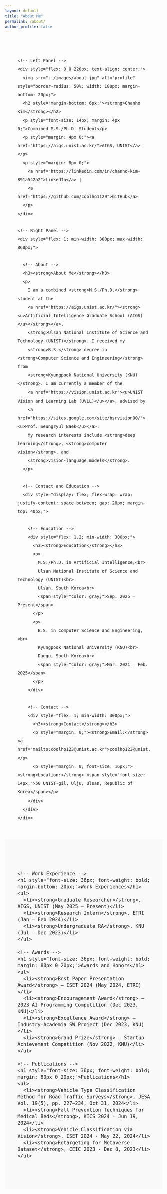 ```yaml
---
layout: default
title: "About Me"
permalink: /about/
author_profile: false
---
```


<!-- Main Wrapper -->
<div style="max-width: 1080px; margin: 0 auto; padding: 40px; line-height: 1.7; font-size: 16px; font-family: sans-serif;">

  <!-- Top Flex Layout -->
  <div style="display: flex; flex-wrap: wrap; gap: 40px; align-items: flex-start;">

    <!-- Left Panel -->
    <div style="flex: 0 0 220px; text-align: center;">
      <img src="../images/about.jpg" alt="profile" style="border-radius: 50%; width: 180px; margin-bottom: 20px;">
      <h2 style="margin-bottom: 6px;"><strong>Chanho Kim</strong></h2>
      <p style="font-size: 14px; margin: 4px 0;">Combined M.S./Ph.D. Student</p>
      <p style="margin: 4px 0;"><a href="https://aigs.unist.ac.kr/">AIGS, UNIST</a></p>
      <p style="margin: 8px 0;">
        <a href="https://linkedin.com/in/chanho-kim-891a542a2">LinkedIn</a> |
        <a href="https://github.com/coolho1129">GitHub</a>
      </p>
    </div>

    <!-- Right Panel -->
    <div style="flex: 1; min-width: 300px; max-width: 860px;">

      <!-- About -->
      <h3><strong>About Me</strong></h3>
      <p>
        I am a combined <strong>M.S./Ph.D.</strong> student at the 
        <a href="https://aigs.unist.ac.kr/"><strong><u>Artificial Intelligence Graduate School (AIGS)</u></strong></a>, 
        <strong>Ulsan National Institute of Science and Technology (UNIST)</strong>. I received my 
        <strong>B.S.</strong> degree in <strong>Computer Science and Engineering</strong> from 
        <strong>Kyungpook National University (KNU)</strong>. I am currently a member of the 
        <a href="https://vision.unist.ac.kr"><u>UNIST Vision and Learning Lab (UVLL)</u></a>, advised by 
        <a href="https://sites.google.com/site/bsrvision00/"><u>Prof. Seungryul Baek</u></a>. 
        My research interests include <strong>deep learning</strong>, <strong>computer vision</strong>, and 
        <strong>vision-language models</strong>.
      </p>

      <!-- Contact and Education -->
      <div style="display: flex; flex-wrap: wrap; justify-content: space-between; gap: 20px; margin-top: 40px;">

        <!-- Education -->
        <div style="flex: 1.2; min-width: 300px;">
          <h3><strong>Education</strong></h3>
          <p>
            M.S./Ph.D. in Artificial Intelligence,<br>
            Ulsan National Institute of Science and Technology (UNIST)<br>
            Ulsan, South Korea<br>
            <span style="color: gray;">Sep. 2025 – Present</span>
          </p>
          <p>
            B.S. in Computer Science and Engineering,<br>
            Kyungpook National University (KNU)<br>
            Daegu, South Korea<br>
            <span style="color: gray;">Mar. 2021 – Feb. 2025</span>
          </p>
        </div>

        <!-- Contact -->
        <div style="flex: 1; min-width: 300px;">
          <h3><strong>Contact</strong></h3>
          <p style="margin: 0;"><strong>Email:</strong> <a href="mailto:coolho123@unist.ac.kr">coolho123@unist.ac.kr</a></p>
          <p style="margin: 0; font-size: 16px;"><strong>Location:</strong> <span style="font-size: 14px;">50 UNIST-gil, Ulju, Ulsan, Republic of Korea</span></p>
        </div>
      </div>
    </div>
  </div>
</div>

<!-- Section Wrapper -->
<div style="background: #f9f9f9; padding: 80px 0; font-size: 18px;">
  <div style="max-width: 1080px; margin: 0 auto; padding: 0 40px;">

    <!-- Work Experience -->
    <h1 style="font-size: 36px; font-weight: bold; margin-bottom: 20px;">Work Experiences</h1>
    <ul>
      <li><strong>Graduate Researcher</strong>, AIGS, UNIST (May 2025 – Present)</li>
      <li><strong>Research Intern</strong>, ETRI (Jan – Feb 2024)</li>
      <li><strong>Undergraduate RA</strong>, KNU (Jul – Dec 2023)</li>
    </ul>

    <!-- Awards -->
    <h1 style="font-size: 36px; font-weight: bold; margin: 80px 0 20px;">Awards and Honors</h1>
    <ul>
      <li><strong>Best Paper Presentation Award</strong> – ISET 2024 (May 2024, ETRI)</li>
      <li><strong>Encouragement Award</strong> – 2023 AI Programming Competition (Dec 2023, KNU)</li>
      <li><strong>Excellence Award</strong> – Industry-Academia SW Project (Dec 2023, KNU)</li>
      <li><strong>Grand Prize</strong> – Startup Achievement Competition (Nov 2022, KNU)</li>
    </ul>

    <!-- Publications -->
    <h1 style="font-size: 36px; font-weight: bold; margin: 80px 0 20px;">Publications</h1>
    <ul>
      <li><strong>Vehicle Type Classification Method for Road Traffic Surveys</strong>, JESA Vol. 19(5), pp. 227–234, Oct 31, 2024</li>
      <li><strong>Fall Prevention Techniques for Medical Beds</strong>, KICS 2024 · Jun 19, 2024</li>
      <li><strong>Vehicle Classification via Vision</strong>, ISET 2024 · May 22, 2024</li>
      <li><strong>Retargeting for Metaverse Dataset</strong>, CEIC 2023 · Dec 8, 2023</li>
    </ul>

  </div>
</div>











